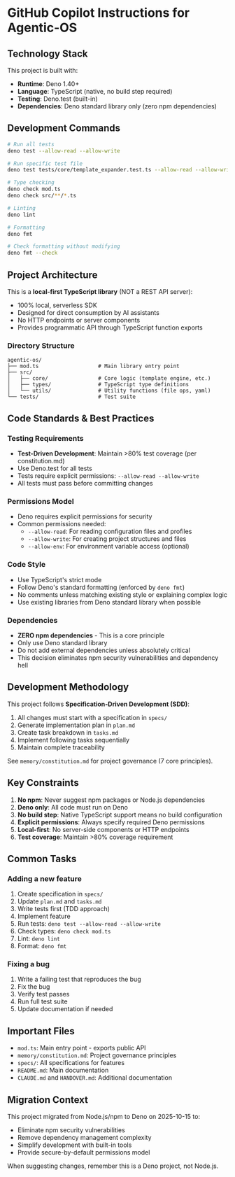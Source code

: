 # GitHub Copilot Instructions for Agentic-OS

## Technology Stack

This project is built with:
- **Runtime**: Deno 1.40+
- **Language**: TypeScript (native, no build step required)
- **Testing**: Deno.test (built-in)
- **Dependencies**: Deno standard library only (zero npm dependencies)

## Development Commands

```bash
# Run all tests
deno test --allow-read --allow-write

# Run specific test file
deno test tests/core/template_expander.test.ts --allow-read --allow-write

# Type checking
deno check mod.ts
deno check src/**/*.ts

# Linting
deno lint

# Formatting
deno fmt

# Check formatting without modifying
deno fmt --check
```

## Project Architecture

This is a **local-first TypeScript library** (NOT a REST API server):
- 100% local, serverless SDK
- Designed for direct consumption by AI assistants
- No HTTP endpoints or server components
- Provides programmatic API through TypeScript function exports

### Directory Structure

```
agentic-os/
├── mod.ts                   # Main library entry point
├── src/
│   ├── core/                # Core logic (template engine, etc.)
│   ├── types/               # TypeScript type definitions
│   └── utils/               # Utility functions (file ops, yaml)
└── tests/                   # Test suite
```

## Code Standards & Best Practices

### Testing Requirements
- **Test-Driven Development**: Maintain >80% test coverage (per constitution.md)
- Use Deno.test for all tests
- Tests require explicit permissions: `--allow-read --allow-write`
- All tests must pass before committing changes

### Permissions Model
- Deno requires explicit permissions for security
- Common permissions needed:
  - `--allow-read`: For reading configuration files and profiles
  - `--allow-write`: For creating project structures and files
  - `--allow-env`: For environment variable access (optional)

### Code Style
- Use TypeScript's strict mode
- Follow Deno's standard formatting (enforced by `deno fmt`)
- No comments unless matching existing style or explaining complex logic
- Use existing libraries from Deno standard library when possible

### Dependencies
- **ZERO npm dependencies** - This is a core principle
- Only use Deno standard library
- Do not add external dependencies unless absolutely critical
- This decision eliminates npm security vulnerabilities and dependency hell

## Development Methodology

This project follows **Specification-Driven Development (SDD)**:

1. All changes must start with a specification in `specs/`
2. Generate implementation plan in `plan.md`
3. Create task breakdown in `tasks.md`
4. Implement following tasks sequentially
5. Maintain complete traceability

See `memory/constitution.md` for project governance (7 core principles).

## Key Constraints

1. **No npm**: Never suggest npm packages or Node.js dependencies
2. **Deno only**: All code must run on Deno
3. **No build step**: Native TypeScript support means no build configuration
4. **Explicit permissions**: Always specify required Deno permissions
5. **Local-first**: No server-side components or HTTP endpoints
6. **Test coverage**: Maintain >80% coverage requirement

## Common Tasks

### Adding a new feature
1. Create specification in `specs/`
2. Update `plan.md` and `tasks.md`
3. Write tests first (TDD approach)
4. Implement feature
5. Run tests: `deno test --allow-read --allow-write`
6. Check types: `deno check mod.ts`
7. Lint: `deno lint`
8. Format: `deno fmt`

### Fixing a bug
1. Write a failing test that reproduces the bug
2. Fix the bug
3. Verify test passes
4. Run full test suite
5. Update documentation if needed

## Important Files

- `mod.ts`: Main entry point - exports public API
- `memory/constitution.md`: Project governance principles
- `specs/`: All specifications for features
- `README.md`: Main documentation
- `CLAUDE.md` and `HANDOVER.md`: Additional documentation

## Migration Context

This project migrated from Node.js/npm to Deno on 2025-10-15 to:
- Eliminate npm security vulnerabilities
- Remove dependency management complexity
- Simplify development with built-in tools
- Provide secure-by-default permissions model

When suggesting changes, remember this is a Deno project, not Node.js.
